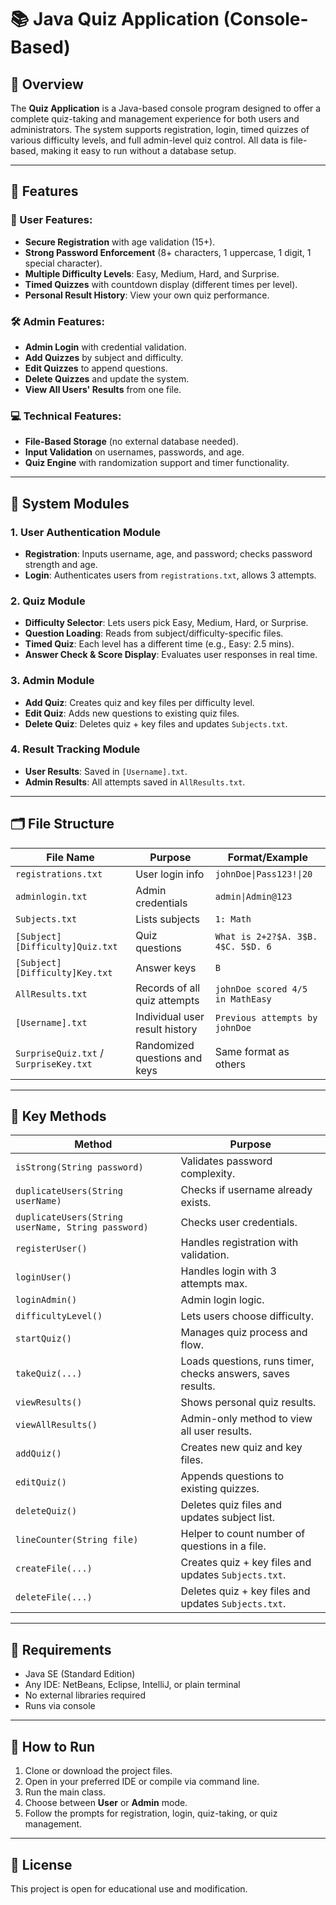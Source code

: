 # 📚 Java Quiz Application (Console-Based)

## 🧠 Overview
The **Quiz Application** is a Java-based console program designed to offer a complete quiz-taking and management experience for both users and administrators. The system supports registration, login, timed quizzes of various difficulty levels, and full admin-level quiz control. All data is file-based, making it easy to run without a database setup.

---

## 🎯 Features

### 👤 User Features:
- **Secure Registration** with age validation (15+).
- **Strong Password Enforcement** (8+ characters, 1 uppercase, 1 digit, 1 special character).
- **Multiple Difficulty Levels**: Easy, Medium, Hard, and Surprise.
- **Timed Quizzes** with countdown display (different times per level).
- **Personal Result History**: View your own quiz performance.

### 🛠️ Admin Features:
- **Admin Login** with credential validation.
- **Add Quizzes** by subject and difficulty.
- **Edit Quizzes** to append questions.
- **Delete Quizzes** and update the system.
- **View All Users' Results** from one file.

### 💻 Technical Features:
- **File-Based Storage** (no external database needed).
- **Input Validation** on usernames, passwords, and age.
- **Quiz Engine** with randomization support and timer functionality.

---

## 🧩 System Modules

### 1. User Authentication Module
- **Registration**: Inputs username, age, and password; checks password strength and age.
- **Login**: Authenticates users from `registrations.txt`, allows 3 attempts.

### 2. Quiz Module
- **Difficulty Selector**: Lets users pick Easy, Medium, Hard, or Surprise.
- **Question Loading**: Reads from subject/difficulty-specific files.
- **Timed Quiz**: Each level has a different time (e.g., Easy: 2.5 mins).
- **Answer Check & Score Display**: Evaluates user responses in real time.

### 3. Admin Module
- **Add Quiz**: Creates quiz and key files per difficulty level.
- **Edit Quiz**: Adds new questions to existing quiz files.
- **Delete Quiz**: Deletes quiz + key files and updates `Subjects.txt`.

### 4. Result Tracking Module
- **User Results**: Saved in `[Username].txt`.
- **Admin Results**: All attempts saved in `AllResults.txt`.

---

## 🗂️ File Structure

| File Name                        | Purpose                              | Format/Example                                      |
|----------------------------------|--------------------------------------|-----------------------------------------------------|
| `registrations.txt`              | User login info                      | `johnDoe\|Pass123!\|20`                             |
| `adminlogin.txt`                 | Admin credentials                    | `admin\|Admin@123`                                  |
| `Subjects.txt`                   | Lists subjects                       | `1: Math`                                           |
| `[Subject][Difficulty]Quiz.txt`  | Quiz questions                       | `What is 2+2?$A. 3$B. 4$C. 5$D. 6`                  |
| `[Subject][Difficulty]Key.txt`   | Answer keys                          | `B`                                                 |
| `AllResults.txt`                 | Records of all quiz attempts         | `johnDoe scored 4/5 in MathEasy`                    |
| `[Username].txt`                 | Individual user result history       | `Previous attempts by johnDoe`                      |
| `SurpriseQuiz.txt` / `SurpriseKey.txt` | Randomized questions and keys     | Same format as others                              |

---

## 🔧 Key Methods

| Method                             | Purpose                                                                 |
|-----------------------------------|-------------------------------------------------------------------------|
| `isStrong(String password)`       | Validates password complexity.                                          |
| `duplicateUsers(String userName)` | Checks if username already exists.                                      |
| `duplicateUsers(String userName, String password)` | Checks user credentials.                            |
| `registerUser()`                  | Handles registration with validation.                                   |
| `loginUser()`                     | Handles login with 3 attempts max.                                      |
| `loginAdmin()`                    | Admin login logic.                                                      |
| `difficultyLevel()`               | Lets users choose difficulty.                                           |
| `startQuiz()`                     | Manages quiz process and flow.                                          |
| `takeQuiz(...)`                   | Loads questions, runs timer, checks answers, saves results.             |
| `viewResults()`                   | Shows personal quiz results.                                            |
| `viewAllResults()`                | Admin-only method to view all user results.                             |
| `addQuiz()`                       | Creates new quiz and key files.                                         |
| `editQuiz()`                      | Appends questions to existing quizzes.                                  |
| `deleteQuiz()`                    | Deletes quiz files and updates subject list.                            |
| `lineCounter(String file)`        | Helper to count number of questions in a file.                          |
| `createFile(...)`                 | Creates quiz + key files and updates `Subjects.txt`.                    |
| `deleteFile(...)`                 | Deletes quiz + key files and updates `Subjects.txt`.                    |

---

## 📌 Requirements
- Java SE (Standard Edition)
- Any IDE: NetBeans, Eclipse, IntelliJ, or plain terminal
- No external libraries required
- Runs via console

---

## 🚀 How to Run
1. Clone or download the project files.
2. Open in your preferred IDE or compile via command line.
3. Run the main class.
4. Choose between **User** or **Admin** mode.
5. Follow the prompts for registration, login, quiz-taking, or quiz management.

---

## 📎 License
This project is open for educational use and modification.

